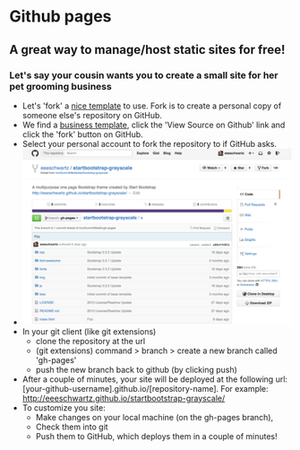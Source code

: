 # Github pages
## A great way to manage/host static sites for free!

### Let's say your cousin wants you to create a small site for her pet grooming business

* Let's 'fork' a [nice template](http://startbootstrap.com/template-categories/all/) to use. Fork is to create a personal copy of someone else's repository on GitHub.
* We find a [business template](http://startbootstrap.com/template-overviews/modern-business/), click the 'View Source on Github' link and click the 'fork' button on GitHub.
* Select your personal account to fork the repository to if GitHub asks.
* ![Copy the clone url (bottom right corner of the image)](https://raw.githubusercontent.com/lfucg/code-reviews/master/images/github-repository-location.png)
* In your git client (like git extensions)
  * clone the repository at the url
  * (git extensions) command > branch > create a new branch called 'gh-pages'
  * push the new branch back to github (by clicking push)
* After a couple of minutes, your site will be deployed at the following url: [your-github-username].github.io/[repository-name]. For example: http://eeeschwartz.github.io/startbootstrap-grayscale/
* To customize you site:
  * Make changes on your local machine (on the gh-pages branch), 
  * Check them into git
  * Push them to GitHub, which deploys them in a couple of minutes!





